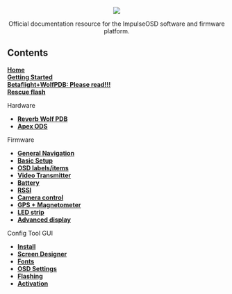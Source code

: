 <p align="center">
<img src="https://github.com/ImpulseRC/OSD/blob/master/images/ImpulseOSD.png">
</p>

<p align="center">Official documentation resource for the ImpulseOSD software and firmware platform.</p>

## Contents

**[Home](https://github.com/ImpulseRC/OSD/wiki)** <br />
**[Getting Started](https://github.com/ImpulseRC/OSD/wiki/Getting-Started)** <br />
**[Betaflight+WolfPDB: Please read!!!](https://github.com/ImpulseRC/OSD/wiki/Betaflight-WolfPDB:-Please-read!!!)**  <br />
**[Rescue flash](https://github.com/ImpulseRC/OSD/wiki/Rescue-flash)** <br />

Hardware <br />

* **[Reverb Wolf PDB](https://github.com/ImpulseRC/OSD/wiki/Hardware:-Reverb-Wolf-PDB)** <br />
* **[Apex ODS](https://github.com/ImpulseRC/OSD/wiki/Hardware:-Apex-OSD)** <br />


Firmware <br />

* **[General Navigation](https://github.com/ImpulseRC/OSD/wiki/Firmware:-General-Settings)** <br />
* **[Basic Setup](https://github.com/ImpulseRC/OSD/wiki/Firmware:-Basic-setup)** <br />
* **[OSD labels/items](https://github.com/ImpulseRC/OSD/wiki/Firmware:-OSD-labels-and-items)** <br />
* **[Video Transmitter](https://github.com/ImpulseRC/OSD/wiki/Firmware:-Video-Transmitter)**
* **[Battery](https://github.com/ImpulseRC/OSD/wiki/Firmware:-Battery)**
* **[RSSI](https://github.com/ImpulseRC/OSD/wiki/Firmware:-RSSI)**
* **[Camera control](https://github.com/ImpulseRC/OSD/wiki/Firmware:-Camera-control)**
* **[GPS + Magnetometer](https://github.com/ImpulseRC/OSD/wiki/Firmware:-GPS)**
* **[LED strip](https://github.com/ImpulseRC/OSD/wiki/Firmware:-LED-strip)**
* **[Advanced display](https://github.com/ImpulseRC/OSD/wiki/Firmware:-Advanced-display)**

Config Tool GUI

* **[Install](https://github.com/ImpulseRC/OSD/wiki/Config-Tool:-Install)**
* **[Screen Designer](https://github.com/ImpulseRC/OSD/wiki/Config-Tool:-Screen-Designer)**
* **[Fonts](https://github.com/ImpulseRC/OSD/wiki/Config-Tool:-Fonts)**
* **[OSD Settings](https://github.com/ImpulseRC/OSD/wiki/Config-Tool:-OSD-Settings)**
* **[Flashing](https://github.com/ImpulseRC/OSD/wiki/Config-Tool:-Flashing)**
* **[Activation](https://github.com/ImpulseRC/OSD/wiki/Config-Tool:-Activation)**